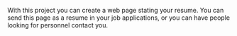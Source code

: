 With this project you can create a web page stating your resume. You can send this page as a resume in your job applications, or you can have people looking for personnel contact you.
